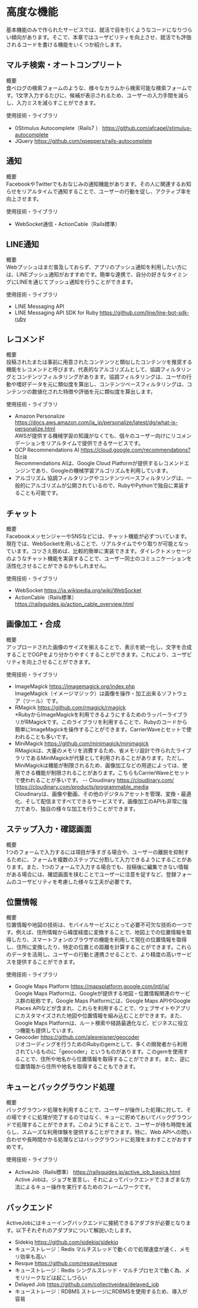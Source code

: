 # 高度な機能
基本機能のみで作られたサービスでは、就活で目を引くようなコードになりづらい傾向があります。そこで、本章ではユーザビリティを向上させ、就活でも評価されるコードを書ける機能をいくつか紹介します。  

## マルチ検索・オートコンプリート
概要  
食べログの検索フォームのような、様々なカラムから検索可能な検索フォームです。1文字入力するたびに、候補が表示されるため、ユーザーの入力手間を減らし、入力ミスを減らすことができます。  

使用技術・ライブラリ
- 0Stimulus Autocomplete（Rails7 ）
https://github.com/afcapel/stimulus-autocomplete
- JQuery
https://github.com/xpeppers/rails-autocomplete

## 通知
概要  
FacebookやTwitterでもおなじみの通知機能があります。その人に関連するお知らせをリアルタイムで通知することで、ユーザーの行動を促し、アクティブ率を向上させます。  

使用技術・ライブラリ
- WebSocket通信・ActionCable（Rails標準）

## LINE通知
概要  
Webプッシュはまだ普及しておらず、アプリのプッシュ通知を利用したい方には、LINEプッシュ通知がおすすめです。簡単な連携で、自分の好きなタイミングにLINEを通じてプッシュ通知を行うことができます。  

使用技術・ライブラリ
- LINE Messaging API
- LINE Messaging API SDK for Ruby
https://github.com/line/line-bot-sdk-ruby

## レコメンド
概要  
投稿されたまたは事前に用意されたコンテンツと類似したコンテンツを推奨する機能をレコメンドと呼びます。代表的なアルゴリズムとして、協調フィルタリングとコンテンツフィルタリングがあります。協調フィルタリングは、ユーザの行動や嗜好データを元に類似度を算出し、コンテンツベースフィルタリングは、コンテンツの数値化された特徴や評価を元に類似度を算出します。  

使用技術・ライブラリ
- Amazon Personalize
https://docs.aws.amazon.com/ja_jp/personalize/latest/dg/what-is-personalize.html  
AWSが提供する機械学習の知識がなくても、個々のユーザー向けにリコメンデーションをリアルタイムで提供できるサービスです。
- GCP Recommendations AI
https://cloud.google.com/recommendations?hl=ja  
Recommendations AIは、Google Cloud Platformが提供するレコメンドエンジンであり、Googleの機械学習アルゴリズムを利用しています。
- アルゴリズム
協調フィルタリングやコンテンツベースフィルタリングは、一般的にアルゴリズムが公開されているので、RubyやPythonで独自に実装することも可能です。  

## チャット
概要  
FacebookメッセンジャーやSNSなどには、チャット機能が必ずついています。現在では、WebSocketを用いることで、リアルタイムでやり取りが可能となっています。コツさえ掴めば、比較的簡単に実装できます。ダイレクトメッセージのようなチャット機能を実装することで、ユーザー同士のコミュニケーションを活性化させることができるかもしれません。  

使用技術・ライブラリ
- WebSocket
https://ja.wikipedia.org/wiki/WebSocket
- ActionCable（Rails標準）
https://railsguides.jp/action_cable_overview.html

## 画像加工・合成
概要  
アップロードされた画像のサイズを揃えることで、表示を統一化し、文字を合成することでOGPをより分かりやすくすることができます。これにより、ユーザビリティを向上させることができます。  

使用技術・ライブラリ
- ImageMagick
https://imagemagick.org/index.php  
ImageMagick（イメージマジック）は画像を操作・加工出来るソフトウェア（ツール）です。
- RMagick
https://github.com/rmagick/rmagick  
*RubyからImageMagickを利用できるようにするためのラッパーライブラリがRMagickです。このライブラリを利用することで、Rubyのコードから簡単にImageMagickを操作することができます。CarrierWaveとセットで使われることも多いです。
- MiniMagick
https://github.com/minimagick/minimagick  
RMagickは、大量のメモリを消費するため、省メモリ設計で作られたライブラリであるMiniMagickが代替として利用されることがあります。ただし、MiniMagickは機能が制限されるため、画像加工などの用途によっては、使用できる機能が制限されることがあります。こちらもCarrierWaveとセットで使われることが多いです。
-- Cloudinary
https://cloudinary.com/  
https://cloudinary.com/products/programmable_media  
Cloudinaryは、画像や動画、その他のデジタルアセットを管理、変換・最適化、そして配信まですべてできるサービスです。画像加工のAPIも非常に強力であり、独自の様々な加工を行うことができます。  

## ステップ入力・確認画面
概要  
1つのフォームで入力するには項目が多すぎる場合や、ユーザーの離脱を抑制するために、フォームを複数のステップに分割して入力できるようにすることがあります。また、1つのフォームで入力する場合でも、投稿後に編集できない情報がある場合には、確認画面を挟むことでユーザーに注意を促すなど、登録フォームのユーザビリティを考慮した様々な工夫が必要です。  

## 位置情報
概要  
位置情報や地図の技術は、モバイルサービスにとって必要不可欠な技術の一つです。例えば、住所情報から緯度経度に変換することで、地図上での位置情報を取得したり、スマートフォンのブラウザの機能を利用して現在の位置情報を取得し、住所に変換したり、特定の位置との距離を計算することができます。これらのデータを活用し、ユーザーの行動と連携させることで、より精度の高いサービスを提供することができます。  

使用技術・ライブラリ
- Google Maps Platform
https://mapsplatform.google.com/intl/ja/  
Google Maps Platformは、Googleが提供する地図・位置情報関連のサービス群の総称です。Google Maps Platformには、Google Maps APIやGoogle Places APIなどが含まれ、これらを利用することで、ウェブサイトやアプリにカスタマイズされた地図や位置情報を組み込むことができます。また、Google Maps Platformは、ルート検索や経路最適化など、ビジネスに役立つ機能も提供しています。
- Geocoder
https://github.com/alexreisner/geocoder  
ジオコーディングを行うためのRubyのgemとして、多くの開発者から利用されているものに「geocoder」というものがあります。このgemを使用することで、住所や地名から位置情報を取得することができます。また、逆に位置情報から住所や地名を取得することもできます。

## キューとバックグラウンド処理
概要  
バックグラウンド処理を利用することで、ユーザーが操作した処理に対して、その場ですぐに処理が完了するのではなく、キューに貯めておいてバックグラウンドで処理することができます。このようにすることで、ユーザーが待ち時間を減らし、スムーズな利用体験を提供することができます。特に、Web APIへの問い合わせや長時間かかる処理などはバックグラウンドに処理をまわすことがおすすめです。  

使用技術・ライブラリ
- ActiveJob（Rails標準）
https://railsguides.jp/active_job_basics.html  
Active Jobは、ジョブを宣言し、それによってバックエンドでさまざまな方法によるキュー操作を実行するためのフレームワークです。

## バックエンド
ActiveJobにはキューイングバックエンドに接続できるアダプタが必要となります。以下それぞれのアダプタについて解説いたします。  
- Sidekiq
https://github.com/sidekiq/sidekiq
- キューストレージ：Redis
マルチスレッドで動くので処理速度が速く、メモリ効率も高い
- Resque
https://github.com/resque/resque
- キューストレージ：Redis
シングルスレッド・マルチプロセスで動く為、メモリリークなどは起こしづらい
- Delayed Job
https://github.com/collectiveidea/delayed_job
- キューストレージ：RDBMS
ストレージにRDBMSを使用するため、導入が容易